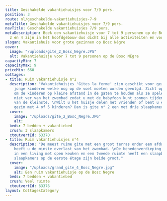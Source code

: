 ```yaml
---
title: Geschakelde vakantiehuisjes voor 7/9 pers.
position: 3
route: nl/geschakelde-vakantiehuisjes-7-9
metaTitle: Geschakelde vakantiehuisjes voor 7/9 pers.
navTitle: Geschakelde vakantiehuisjes 7/9 pers.
metaDescription: Boek een vakantiehuisje voor 7 tot 9 personen op de Bosc Negre. Huisje
  2 en 4 zijn in het hoofdgebouw dus dicht bij alle activiteiten en voorzieningen.
slogan: Vakantiehuis voor grote gezinnen op Bosc Nègre
cover:
  image: "/uploads/gite_2_Bosc_Negre.JPG"
  alt: Vakantiehuisje voor 7 tot 9 personen op de Bosc NEgre
capacityMin: 7
capacityMax: 9
priceMin: 660
cottages:
- title: Ruim vakantiehuisje n°2
  description: "Vakantiehuisjes 'Gites la ferme' zijn geschikt voor gezinnen met meerdere
    jonge kinderen welke nog op de voet moeten worden gevolgd. Zicht op de speeltuin
    om de kinderen op kleine afstand in de gaten te houden als ze spelen met hun vriendjes;
    niet ver van het zwembad zodat u met de babyfoon kunt zonnen tijdens de middagslaapjes
    van de kleinste. \nWilt u het huisje delen met vrienden of bent u een samengesteld
    gezin met 4 of 5 kinderen? Dan is gite n° 2 een met drie slaapkamers goede keuze."
  cover:
    image: "/uploads/gite_2_Bosc_Negre.JPG"
    alt: 
  beds: 7 bedden + vakantiebed
  crush: 3 slaapkamers
  ctoutvertId: 63370
- title: Ruim vakantiehuisjes n°4
  description: "De meest ruime gite met een groot terras onder een afdak. Op dit terras
    heeft u de minste overlast van het zwembad. \nDe benedenverdieping is onderverdeeld
    in een living met open keuken en een tweede ruimte heeft een slaapbank. De twee
    slaapkamers op de eerste étage zijn beide groot."
  cover:
    image: "/uploads/grand_gite_4_Bosc_Negre.jpg"
    alt: Een ruim vakantiehuisje op de Bosc Negre
  beds: 7 bedden + vakantiebed
  crush: Veel ruimte
  ctoutvertId: 63376
layout: CottagesCategory
---
```


